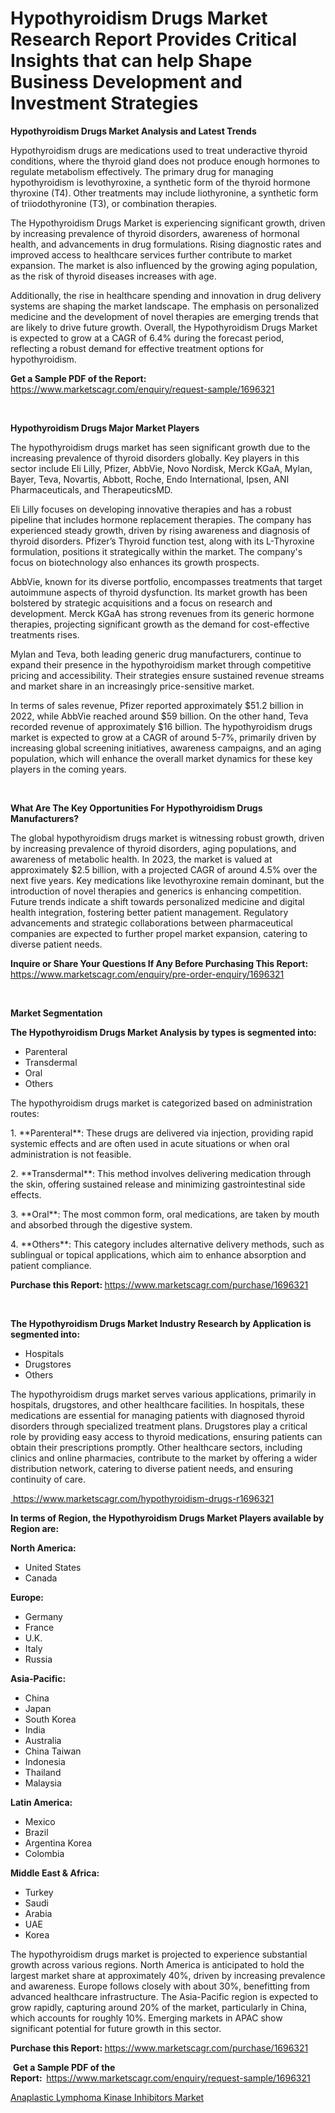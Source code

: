<p><h1>Hypothyroidism Drugs Market Research Report Provides Critical Insights that can help Shape Business Development and Investment Strategies</h1></p><p><strong>Hypothyroidism Drugs Market Analysis and Latest Trends</strong></p>
<p><p>Hypothyroidism drugs are medications used to treat underactive thyroid conditions, where the thyroid gland does not produce enough hormones to regulate metabolism effectively. The primary drug for managing hypothyroidism is levothyroxine, a synthetic form of the thyroid hormone thyroxine (T4). Other treatments may include liothyronine, a synthetic form of triiodothyronine (T3), or combination therapies.</p><p>The Hypothyroidism Drugs Market is experiencing significant growth, driven by increasing prevalence of thyroid disorders, awareness of hormonal health, and advancements in drug formulations. Rising diagnostic rates and improved access to healthcare services further contribute to market expansion. The market is also influenced by the growing aging population, as the risk of thyroid diseases increases with age.</p><p>Additionally, the rise in healthcare spending and innovation in drug delivery systems are shaping the market landscape. The emphasis on personalized medicine and the development of novel therapies are emerging trends that are likely to drive future growth. Overall, the Hypothyroidism Drugs Market is expected to grow at a CAGR of 6.4% during the forecast period, reflecting a robust demand for effective treatment options for hypothyroidism.</p></p>
<p><strong>Get a Sample PDF of the Report:&nbsp;</strong> <a href="https://www.marketscagr.com/enquiry/request-sample/1696321?utm_campaign=2470&utm_medium=2&utm_source=Github&utm_content=ia&utm_term=08032025&utm_id=hypothyroidism-drugs">https://www.marketscagr.com/enquiry/request-sample/1696321</a></p>
<p>&nbsp;</p>
<p><strong>Hypothyroidism Drugs Major Market Players</strong></p>
<p><p>The hypothyroidism drugs market has seen significant growth due to the increasing prevalence of thyroid disorders globally. Key players in this sector include Eli Lilly, Pfizer, AbbVie, Novo Nordisk, Merck KGaA, Mylan, Bayer, Teva, Novartis, Abbott, Roche, Endo International, Ipsen, ANI Pharmaceuticals, and TherapeuticsMD.</p><p>Eli Lilly focuses on developing innovative therapies and has a robust pipeline that includes hormone replacement therapies. The company has experienced steady growth, driven by rising awareness and diagnosis of thyroid disorders. Pfizer’s Thyroid function test, along with its L-Thyroxine formulation, positions it strategically within the market. The company's focus on biotechnology also enhances its growth prospects.</p><p>AbbVie, known for its diverse portfolio, encompasses treatments that target autoimmune aspects of thyroid dysfunction. Its market growth has been bolstered by strategic acquisitions and a focus on research and development. Merck KGaA has strong revenues from its generic hormone therapies, projecting significant growth as the demand for cost-effective treatments rises. </p><p>Mylan and Teva, both leading generic drug manufacturers, continue to expand their presence in the hypothyroidism market through competitive pricing and accessibility. Their strategies ensure sustained revenue streams and market share in an increasingly price-sensitive market.</p><p>In terms of sales revenue, Pfizer reported approximately $51.2 billion in 2022, while AbbVie reached around $59 billion. On the other hand, Teva recorded revenue of approximately $16 billion. The hypothyroidism drugs market is expected to grow at a CAGR of around 5-7%, primarily driven by increasing global screening initiatives, awareness campaigns, and an aging population, which will enhance the overall market dynamics for these key players in the coming years.</p></p>
<p>&nbsp;</p>
<p><strong>What Are The Key Opportunities For Hypothyroidism Drugs Manufacturers?</strong></p>
<p><p>The global hypothyroidism drugs market is witnessing robust growth, driven by increasing prevalence of thyroid disorders, aging populations, and awareness of metabolic health. In 2023, the market is valued at approximately $2.5 billion, with a projected CAGR of around 4.5% over the next five years. Key medications like levothyroxine remain dominant, but the introduction of novel therapies and generics is enhancing competition. Future trends indicate a shift towards personalized medicine and digital health integration, fostering better patient management. Regulatory advancements and strategic collaborations between pharmaceutical companies are expected to further propel market expansion, catering to diverse patient needs.</p></p>
<p><strong>Inquire or Share Your Questions If Any Before Purchasing This Report:</strong> <a href="https://www.marketscagr.com/enquiry/pre-order-enquiry/1696321?utm_campaign=2470&utm_medium=2&utm_source=Github&utm_content=ia&utm_term=08032025&utm_id=hypothyroidism-drugs">https://www.marketscagr.com/enquiry/pre-order-enquiry/1696321</a></p>
<p>&nbsp;</p>
<p><strong>Market Segmentation</strong></p>
<p><strong>The Hypothyroidism Drugs Market Analysis by types is segmented into:</strong></p>
<p><ul><li>Parenteral</li><li>Transdermal</li><li>Oral</li><li>Others</li></ul></p>
<p><p>The hypothyroidism drugs market is categorized based on administration routes: </p><p>1. **Parenteral**: These drugs are delivered via injection, providing rapid systemic effects and are often used in acute situations or when oral administration is not feasible. </p><p>2. **Transdermal**: This method involves delivering medication through the skin, offering sustained release and minimizing gastrointestinal side effects. </p><p>3. **Oral**: The most common form, oral medications, are taken by mouth and absorbed through the digestive system. </p><p>4. **Others**: This category includes alternative delivery methods, such as sublingual or topical applications, which aim to enhance absorption and patient compliance.</p></p>
<p><strong>Purchase this Report:&nbsp;</strong><a href="https://www.marketscagr.com/purchase/1696321?utm_campaign=2470&utm_medium=2&utm_source=Github&utm_content=ia&utm_term=08032025&utm_id=hypothyroidism-drugs">https://www.marketscagr.com/purchase/1696321</a></p>
<p>&nbsp;</p>
<p><strong>The Hypothyroidism Drugs Market Industry Research by Application is segmented into:</strong></p>
<p><ul><li>Hospitals</li><li>Drugstores</li><li>Others</li></ul></p>
<p><p>The hypothyroidism drugs market serves various applications, primarily in hospitals, drugstores, and other healthcare facilities. In hospitals, these medications are essential for managing patients with diagnosed thyroid disorders through specialized treatment plans. Drugstores play a critical role by providing easy access to thyroid medications, ensuring patients can obtain their prescriptions promptly. Other healthcare sectors, including clinics and online pharmacies, contribute to the market by offering a wider distribution network, catering to diverse patient needs, and ensuring continuity of care.</p></p>
<p><a href="https://www.marketscagr.com/hypothyroidism-drugs-r1696321?utm_campaign=2470&utm_medium=2&utm_source=Github&utm_content=ia&utm_term=08032025&utm_id=hypothyroidism-drugs">&nbsp;https://www.marketscagr.com/hypothyroidism-drugs-r1696321</a></p>
<p><strong>In terms of Region, the Hypothyroidism Drugs Market Players available by Region are:</strong></p>
<p>
    <p> <strong> North America: </strong>
        <ul>
            <li>United States</li>
            <li>Canada</li>
        </ul>
        </p> 
    <p> <strong> Europe: </strong>
        <ul>
            <li>Germany</li>
            <li>France</li>
            <li>U.K.</li>
            <li>Italy</li>
            <li>Russia</li>
        </ul>
        </p> 
    <p> <strong> Asia-Pacific: </strong>
        <ul>
            <li>China</li>
            <li>Japan</li>
            <li>South Korea</li>
            <li>India</li>
            <li>Australia</li>
            <li>China Taiwan</li>
            <li>Indonesia</li>
            <li>Thailand</li>
            <li>Malaysia</li>
        </ul>
        </p> 
    <p> <strong> Latin America: </strong>
        <ul>
            <li>Mexico</li>
            <li>Brazil</li>
            <li>Argentina Korea</li>
            <li>Colombia</li>
        </ul>
        </p> 
    <p> <strong> Middle East & Africa: </strong>
        <ul>
            <li>Turkey</li>
            <li>Saudi</li>
            <li>Arabia</li>
            <li>UAE</li>
            <li>Korea</li>
        </ul>
    </p>
    </p>
<p><p>The hypothyroidism drugs market is projected to experience substantial growth across various regions. North America is anticipated to hold the largest market share at approximately 40%, driven by increasing prevalence and awareness. Europe follows closely with about 30%, benefitting from advanced healthcare infrastructure. The Asia-Pacific region is expected to grow rapidly, capturing around 20% of the market, particularly in China, which accounts for roughly 10%. Emerging markets in APAC show significant potential for future growth in this sector.</p></p>
<p><strong>Purchase this Report: </strong><a href="https://www.marketscagr.com/purchase/1696321?utm_campaign=2470&utm_medium=2&utm_source=Github&utm_content=ia&utm_term=08032025&utm_id=hypothyroidism-drugs">https://www.marketscagr.com/purchase/1696321</a></p>
<p>&nbsp;<strong>Get a Sample PDF of the Report:&nbsp;&nbsp;</strong><a href="https://www.marketscagr.com/enquiry/request-sample/1696321?utm_campaign=2470&utm_medium=2&utm_source=Github&utm_content=ia&utm_term=08032025&utm_id=hypothyroidism-drugs">https://www.marketscagr.com/enquiry/request-sample/1696321</a></p>
<p><strong></strong></p>
<p><p><a href="https://github.com/yankimber90yankim/Market-Research-Report-List-1/blob/main/anaplastic-lymphoma-kinase-inhibitors-market.md?utm_campaign=2470&utm_medium=2&utm_source=Github&utm_content=ia&utm_term=08032025&utm_id=hypothyroidism-drugs">Anaplastic Lymphoma Kinase Inhibitors Market</a></p></p>